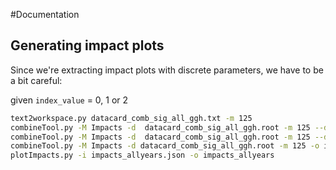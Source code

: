#Documentation



## Generating impact plots
Since we're extracting impact plots with discrete parameters, we have to be a bit careful:

given `index_value` = 0, 1 or 2

```bash
text2workspace.py datacard_comb_sig_all_ggh.txt -m 125
combineTool.py -M Impacts -d  datacard_comb_sig_all_ggh.root -m 125 --doInitialFit --robustFit 1  --freezeParameters pdf_index_ggh --setParameters pdf_index_ggh={index_value} --cminDefaultMinimizerStrategy=0 --X-rtd MINIMIZER_freezeDisassociatedParams  --cminRunAllDiscreteCombinations &> intial_fit.log 
combineTool.py -M Impacts -d  datacard_comb_sig_all_ggh.root -m 125 --doFits --robustFit 1  --freezeParameters pdf_index_ggh --setParameters pdf_index_ggh={index_value} --cminDefaultMinimizerStrategy=0 --X-rtd MINIMIZER_freezeDisassociatedParams  --cminRunAllDiscreteCombinations --parallel 20 &> doFits.log
combineTool.py -M Impacts -d datacard_comb_sig_all_ggh.root -m 125 -o impacts_allyears.json
plotImpacts.py -i impacts_allyears.json -o impacts_allyears
```